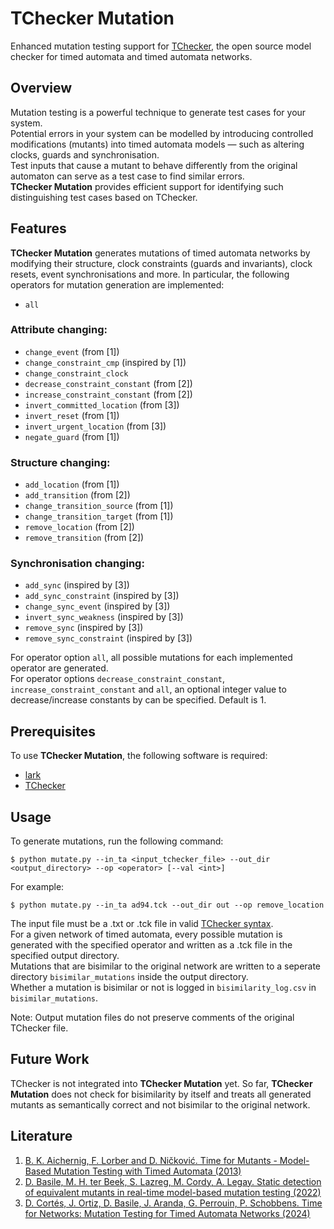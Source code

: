 # TChecker Mutation

Enhanced mutation testing support for [TChecker](https://github.com/Echtzeitsysteme/tchecker/), the open source model checker for timed automata and timed automata networks.

## Overview

Mutation testing is a powerful technique to generate test cases for your system.  
Potential errors in your system can be modelled by introducing controlled modifications (mutants) into timed automata models — such as altering clocks, guards and synchronisation.  
Test inputs that cause a mutant to behave differently from the original automaton can serve as a test case to find similar errors.  
**TChecker Mutation** provides efficient support for identifying such distinguishing test cases based on TChecker.

## Features

**TChecker Mutation** generates mutations of timed automata networks by modifying their structure, clock constraints (guards and invariants), clock resets, event synchronisations and more.
In particular, the following operators for mutation generation are implemented:

- `all`

### Attribute changing:

- `change_event` (from [1])
- `change_constraint_cmp` (inspired by [1])
- `change_constraint_clock`
- `decrease_constraint_constant` (from [2])
- `increase_constraint_constant` (from [2])
- `invert_committed_location` (from [3])
- `invert_reset` (from [1])
- `invert_urgent_location` (from [3])
- `negate_guard` (from [1])

### Structure changing:

- `add_location` (from [1])
- `add_transition` (from [2])
- `change_transition_source` (from [1])
- `change_transition_target` (from [1])
- `remove_location` (from [2])
- `remove_transition` (from [2])

### Synchronisation changing:

- `add_sync` (inspired by [3])
- `add_sync_constraint` (inspired by [3])
- `change_sync_event` (inspired by [3])
- `invert_sync_weakness` (inspired by [3])
- `remove_sync` (inspired by [3])
- `remove_sync_constraint` (inspired by [3])

For operator option `all`, all possible mutations for each implemented operator are generated.  
For operator options `decrease_constraint_constant`, `increase_constraint_constant` and `all`, an optional integer value to decrease/increase constants by can be specified. 
Default is 1.

## Prerequisites

To use **TChecker Mutation**, the following software is required:

- [lark](https://github.com/lark-parser/lark)
- [TChecker](https://github.com/Echtzeitsysteme/tchecker/)

## Usage

To generate mutations, run the following command:

```
$ python mutate.py --in_ta <input_tchecker_file> --out_dir <output_directory> --op <operator> [--val <int>]
```

For example:
```
$ python mutate.py --in_ta ad94.tck --out_dir out --op remove_location
```

The input file must be a .txt or .tck file in valid [TChecker syntax](https://github.com/ticktac-project/tchecker/wiki/TChecker-file-format).  
For a given network of timed automata, every possible mutation is generated with the specified operator and written as a .tck file in the specified output directory.  
Mutations that are bisimilar to the original network are written to a seperate directory `bisimilar_mutations` inside the output directory.  
Whether a mutation is bisimilar or not is logged in `bisimilarity_log.csv` in `bisimilar_mutations`.

Note: Output mutation files do not preserve comments of the original TChecker file.

## Future Work

TChecker is not integrated into **TChecker Mutation** yet.
So far, **TChecker Mutation** does not check for bisimilarity by itself and treats all generated mutants as semantically correct and not bisimilar to the original network.

## Literature

1. [B. K. Aichernig, F. Lorber and D. Ničković. Time for Mutants - Model-Based Mutation Testing with Timed Automata (2013)](http://www.ist.tugraz.at/aichernig/publications/papers/tap13-time.pdf)
2. [D. Basile, M. H. ter Beek, S. Lazreg, M. Cordy, A. Legay. Static detection of equivalent mutants in real-time model-based mutation testing (2022)](https://link.springer.com/article/10.1007/s10664-022-10149-y)
3. [D. Cortés, J. Ortiz, D. Basile, J. Aranda, G. Perrouin, P. Schobbens. Time for Networks: Mutation Testing for Timed Automata Networks (2024)](https://ieeexplore.ieee.org/document/10555774)